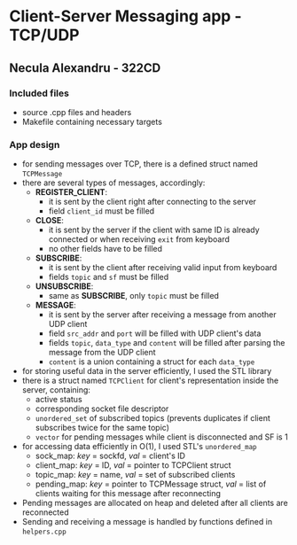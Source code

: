 # Client-Server Messaging app - TCP/UDP

## Necula Alexandru - 322CD

### Included files

- source .cpp files and headers
- Makefile containing necessary targets

### App design

- for sending messages over TCP, there is a defined struct named `TCPMessage`
- there are several types of messages, accordingly:
  - **REGISTER_CLIENT**:
    - it is sent by the client right after connecting to the server
    - field `client_id` must be filled
  - **CLOSE**:
    - it is sent by the server if the client with same ID is already connected
      or when receiving `exit` from keyboard
    - no other fields have to be filled
  - **SUBSCRIBE**:
    - it is sent by the client after receiving valid input from keyboard
    - fields `topic` and `sf` must be filled
  - **UNSUBSCRIBE**:
    - same as **SUBSCRIBE**, only `topic` must be filled
  - **MESSAGE**:
    - it is sent by the server after receiving a message from another UDP client
    - field `src_addr` and `port` will be filled with UDP client's data
    - fields `topic`, `data_type` and `content` will be filled after parsing the
      message from the UDP client
    - `content` is a union containing a struct for each `data_type`
- for storing useful data in the server efficiently, I used the STL library
- there is a struct named `TCPClient` for client's representation inside the
  server, containing:
  - active status
  - corresponding socket file descriptor
  - `unordered_set` of subscribed topics (prevents duplicates if client
    subscribes twice for the same topic)
  - `vector` for pending messages while client is disconnected and SF is 1
- for accessing data efficiently in O(1), I used STL's `unordered_map`
  - sock_map: *key* = sockfd, *val* = client's ID
  - client_map: *key* = ID, *val* = pointer to TCPClient struct
  - topic_map: *key* = name, *val* = set of subscribed clients
  - pending_map: *key* = pointer to TCPMessage struct, *val* = list of clients
    waiting for this message after reconnecting
- Pending messages are allocated on heap and deleted after all clients are
  reconnected
- Sending and receiving a message is handled by functions defined in `helpers.cpp`
